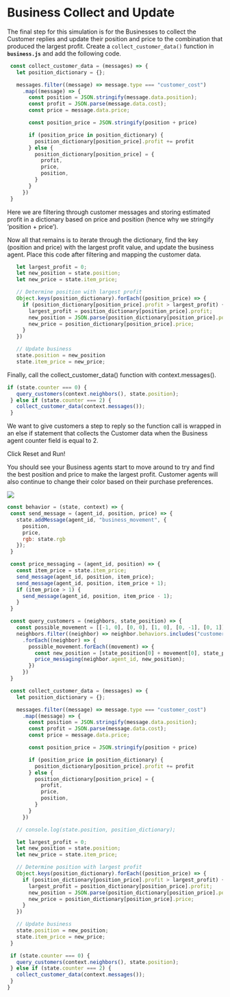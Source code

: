 # Business Collect and Update

The final step for this simulation is for the Businesses to collect the Customer replies and update their position and price to the combination that produced the largest profit. Create a `collect_customer_data()` function in **`business.js`** and add the following code.

```javascript
 const collect_customer_data = (messages) => {
   let position_dictionary = {};

   messages.filter((message) => message.type === "customer_cost")
     .map((message) => {
       const position = JSON.stringify(message.data.position);
       const profit = JSON.parse(message.data.cost);
       const price = message.data.price;

       const position_price = JSON.stringify(position + price)

       if (position_price in position_dictionary) {
         position_dictionary[position_price].profit += profit
       } else {
         position_dictionary[position_price] = {
           profit,
           price,
           position,
         }
       }
     })
 }
```

Here we are filtering through customer messages and storing estimated profit in a dictionary based on price and position \(hence why we stringify ‘position + price’\).

Now all that remains is to iterate through the dictionary, find the key \(position and price\) with the largest profit value, and update the business agent. Place this code after filtering and mapping the customer data.

```javascript
   let largest_profit = 0;
   let new_position = state.position;
   let new_price = state.item_price;

   // Determine position with largest profit
   Object.keys(position_dictionary).forEach((position_price) => {
     if (position_dictionary[position_price].profit > largest_profit) {
       largest_profit = position_dictionary[position_price].profit;
       new_position = JSON.parse(position_dictionary[position_price].position);
       new_price = position_dictionary[position_price].price;
     }
   })

   // Update business
   state.position = new_position
   state.item_price = new_price;
```

Finally, call the collect\_customer\_data\(\) function with context.messages\(\).

```javascript
if (state.counter === 0) {
   query_customers(context.neighbors(), state.position);
 } else if (state.counter === 2) {
   collect_customer_data(context.messages());
 }
```

We want to give customers a step to reply so the function call is wrapped in an else if statement that collects the Customer data when the Business agent counter field is equal to 2.

Click Reset and Run!

You should see your Business agents start to move around to try and find the best position and price to make the largest profit. Customer agents will also continue to change their color based on their purchase preferences.

![](https://cdn-us1.hash.ai/site/docs/lc_p1.gif)

<Tabs>
<Tab title="business.js" >

```javascript
const behavior = (state, context) => {
 const send_message = (agent_id, position, price) => {
   state.addMessage(agent_id, "business_movement", {
     position,
     price,
     rgb: state.rgb
   });
 }

 const price_messaging = (agent_id, position) => {
   const item_price = state.item_price;
   send_message(agent_id, position, item_price);
   send_message(agent_id, position, item_price + 1);
   if (item_price > 1) {
     send_message(agent_id, position, item_price - 1);
   }
 }

 const query_customers = (neighbors, state_position) => {
   const possible_movement = [[-1, 0], [0, 0], [1, 0], [0, -1], [0, 1]];
   neighbors.filter((neighbor) => neighbor.behaviors.includes("customer.js"))
     .forEach((neighbor) => {
       possible_movement.forEach((movement) => {
         const new_position = [state_position[0] + movement[0], state_position[1] + movement[1]];
         price_messaging(neighbor.agent_id, new_position);
       })
     })
 }

 const collect_customer_data = (messages) => {
   let position_dictionary = {};

   messages.filter((message) => message.type === "customer_cost")
     .map((message) => {
       const position = JSON.stringify(message.data.position);
       const profit = JSON.parse(message.data.cost);
       const price = message.data.price;

       const position_price = JSON.stringify(position + price)

       if (position_price in position_dictionary) {
         position_dictionary[position_price].profit += profit
       } else {
         position_dictionary[position_price] = {
           profit,
           price,
           position,
         }
       }
     })

   // console.log(state.position, position_dictionary);

   let largest_profit = 0;
   let new_position = state.position;
   let new_price = state.item_price;

   // Determine position with largest profit
   Object.keys(position_dictionary).forEach((position_price) => {
     if (position_dictionary[position_price].profit > largest_profit) {
       largest_profit = position_dictionary[position_price].profit;
       new_position = JSON.parse(position_dictionary[position_price].position);
       new_price = position_dictionary[position_price].price;
     }
   })

   // Update business
   state.position = new_position;
   state.item_price = new_price;
 }

 if (state.counter === 0) {
   query_customers(context.neighbors(), state.position);
 } else if (state.counter === 2) {
   collect_customer_data(context.messages());
 }
}
```
</Tab>
</Tabs>

